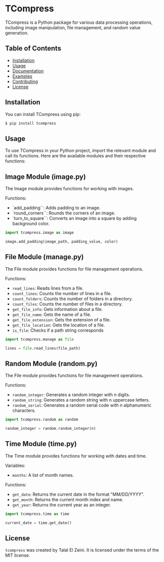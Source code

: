 # TCompress

TCompress is a Python package for various data processing operations, including image manipulation, file management, and random value generation.

## Table of Contents

- [Installation](#installation)
- [Usage](#usage)
- [Documentation](#documentation)
- [Examples](#examples)
- [Contributing](#contributing)
- [License](#license)

## Installation

You can install TCompress using pip:

```bash
$ pip install tcompress
```

## Usage

To use TCompress in your Python project, import the relevant module and call its functions. Here are the available modules and their respective functions:

## Image Module (image.py)

The Image module provides functions for working with images.

Functions:

- `add_padding``: Adds padding to an image.
- `round_corners``: Rounds the corners of an image.
- `turn_to_square``: Converts an image into a square by adding background color.

```python
import tcompress.image as image

image.add_padding(image_path, padding_value, color)
```

## File Module (manage.py)

The File module provides functions for file management operations.

Functions:

- `read_lines`: Reads lines from a file.
- `count_lines`: Counts the number of lines in a file.
- `count_folders`: Counts the number of folders in a directory.
- `count_files`: Counts the number of files in a directory.
- `get_file_info`: Gets information about a file.
- `get_file_name`: Gets the name of a file.
- `get_file_extension`: Gets the extension of a file.
- `get_file_location`: Gets the location of a file.
- `is_file`: Checks if a path string corresponds

```python
import tcompress.manage as file

lines = file.read_lines(file_path)
```

## Random Module (random.py)

The File module provides functions for file management operations.

Functions:

- `random_integer`: Generates a random integer with n digits.
- `random_string`: Generates a random string with n uppercase letters.
- `random_serial`: Generates a random serial code with n alphanumeric characters.

```python
import tcompress.random as random

random_integer = random.random_integer(n)
```

## Time Module (time.py)

The Time module provides functions for working with dates and time.

Variables:

- `months`: A list of month names.

Functions:

- `get_date`: Returns the current date in the format "MM/DD/YYYY".
- `get_month`: Returns the current month index and name.
- `get_year`: Returns the current year as an integer.

```python
import tcompress.time as time

current_date = time.get_date()
```


## License

`tcompress` was created by Talal El Zeini. It is licensed under the terms
of the MIT license.
